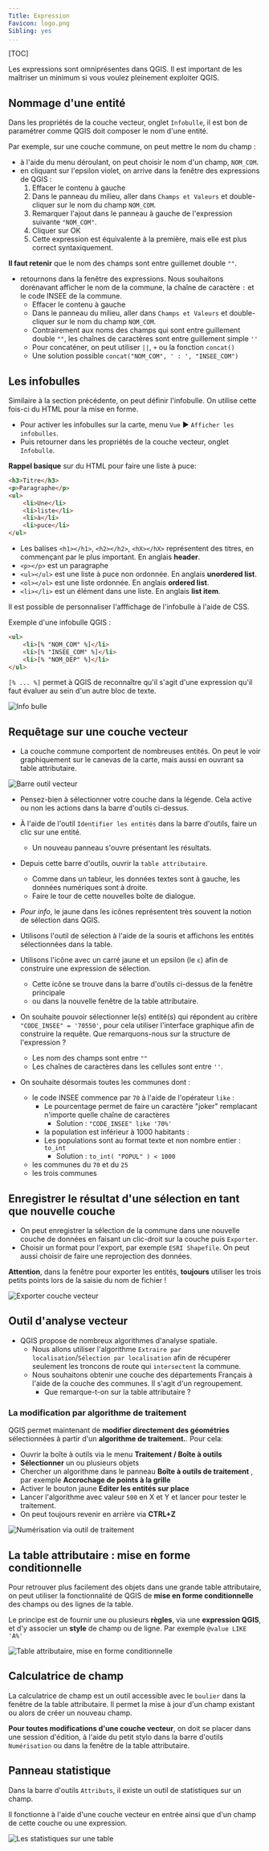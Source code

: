 ```yaml
---
Title: Expression
Favicon: logo.png
Sibling: yes
...
```


[TOC]

Les expressions sont omniprésentes dans QGIS. Il est important de les maîtriser un minimum si vous voulez pleinement
exploiter QGIS.

## Nommage d'une entité

Dans les propriétés de la couche vecteur, onglet `Infobulle`, il est bon de paramétrer comme QGIS doit composer
le nom d'une entité.

Par exemple, sur une couche commune, on peut mettre le nom du champ : 

* à l'aide du menu déroulant, on peut choisir le nom d'un champ, `NOM_COM`.
* en cliquant sur l'epsilon violet, on arrive dans la fenêtre des expressions de QGIS : 
    1. Effacer le contenu à gauche
    1. Dans le panneau du milieu, aller dans `Champs et Valeurs` et double-cliquer sur le nom du champ `NOM_COM`.
    1. Remarquer l'ajout dans le panneau à gauche de l'expression suivante `"NOM_COM"`.
    1. Cliquer sur OK
    1. Cette expression est équivalente à la première, mais elle est plus correct syntaxiquement.
    
**Il faut retenir** que le nom des champs sont entre guillemet double `""`.

* retournons dans la fenêtre des expressions. Nous souhaitons dorénavant afficher le nom de la commune, la chaîne de
caractère ` : ` et le code INSEE de la commune.
    * Effacer le contenu à gauche
    * Dans le panneau du milieu, aller dans `Champs et Valeurs` et double-cliquer sur le nom du champ `NOM_COM`.
    * Contrairement aux noms des champs qui sont entre guillement double `""`, les chaînes de caractères sont entre guillement simple `''`
    * Pour concaténer, on peut utiliser `||`, `+` ou la fonction `concat()`
    * Une solution possible `concat("NOM_COM", ' : ', "INSEE_COM")`

## Les infobulles

Similaire à la section précédente, on peut définir l'infobulle. On utilise cette fois-ci du HTML pour la mise en forme.

* Pour activer les infobulles sur la carte, menu `Vue` ▶ `Afficher les infobulles`.
* Puis retourner dans les propriétés de la couche vecteur, onglet `Infobulle`.

**Rappel basique** sur du HTML pour faire une liste à puce:

```html
<h3>Titre</h3>
<p>Paragraphe</p>
<ul>
    <li>Une</li>
    <li>liste</li>
    <li>à</li>
    <li>puce</li>
</ul>
```

* Les balises `<h1></h1>`, `<h2></h2>`, `<hX></hX>` représentent des titres, en commençant par le plus important. En anglais **header**.
* `<p></p>` est un paragraphe
* `<ul></ul>` est une liste à puce non ordonnée. En anglais **unordered list**.
* `<ol></ol>` est une liste ordonnée. En anglais **ordered list**.
* `<li></li>` est un élément dans une liste. En anglais **list item**.

Il est possible de personnaliser l'afffichage de l'infobulle à l'aide de CSS.

Exemple d'une infobulle QGIS : 

```html
<ul>
    <li>[% "NOM_COM" %]</li>
    <li>[% "INSEE_COM" %]</li>
    <li>[% "NOM_DEP" %]</li>
</ul>
```

`[% ... %]` permet à QGIS de reconnaître qu'il s'agit d'une expression qu'il faut évaluer au sein d'un autre bloc de texte.

![Info bulle](./media/maptip.png)


## Requêtage sur une couche vecteur

* La couche commune comportent de nombreuses entités. On peut le voir graphiquement sur le canevas de la carte, 
mais aussi en ouvrant sa table attributaire.

![Barre outil vecteur](./media/vector_toolbar.png)

* Pensez-bien à sélectionner votre couche dans la légende. Cela active ou non les actions dans la barre d'outils ci-dessus.
* À l'aide de l'outil `Identifier les entités` dans la barre d'outils, faire un clic sur une entité.
    * Un nouveau panneau s'ouvre présentant les résultats.
* Depuis cette barre d'outils, ouvrir la `table attributaire`.
    * Comme dans un tableur, les données textes sont à gauche, les données numériques sont à droite.
    * Faire le tour de cette nouvelles boîte de dialogue.
* *Pour info*, le jaune dans les icônes représentent très souvent la notion de sélection dans QGIS.
* Utilisons l'outil de sélection à l'aide de la souris et affichons les entités sélectionnées dans la table.
* Utilisons l'icône avec un carré jaune et un epsilon (le `ε`) afin de construire une expression de sélection.
    * Cette icône se trouve dans la barre d'outils ci-dessus de la fenêtre principale
    * ou dans la nouvelle fenêtre de la table attributaire.

* On souhaite pouvoir sélectionner le(s) entité(s) qui répondent au critère `"CODE_INSEE" = '70550'`, pour cela utiliser 
l'interface graphique afin de construire la requête. Que remarquons-nous sur la structure de l'expression ?
    * Les nom des champs sont entre `""`
    * Les chaînes de caractères dans les cellules sont entre `''`.
* On souhaite désormais toutes les communes dont :
    * le code INSEE commence par `70` à l'aide de l'opérateur `like` :
        * Le pourcentage permet de faire un caractère "joker" remplacant n'importe quelle chaîne de caractères
            * Solution : `"CODE_INSEE" like '70%'`
        * la population est inférieur à 1000 habitants : 
        * Les populations sont au format texte et non nombre entier : `to_int`
            * Solution : `to_int( "POPUL" ) < 1000`
    * les communes du `70` et du `25`
    * les trois communes 

## Enregistrer le résultat d'une sélection en tant que nouvelle couche

* On peut enregistrer la sélection de la commune dans une nouvelle couche de données en faisant un clic-droit sur la couche puis `Exporter`.
* Choisir un format pour l'export, par exemple `ESRI Shapefile`. On peut aussi choisir de faire une reprojection des données.

**Attention**, dans la fenêtre pour exporter les entités, **toujours** utiliser les trois petits points lors de la saisie du nom de fichier !

![Exporter couche vecteur](./media/save_as.png)

## Outil d'analyse vecteur

* QGIS propose de nombreux algorithmes d'analyse spatiale. 
    * Nous allons utiliser l'algorithme `Extraire par localisation`/`Sélection par localisation` afin de récupérer seulement les troncons de route qui `intersectent` la commune.
    * Nous souhaitons obtenir une couche des départements Français à l'aide de la couche des communes. Il s'agit d'un regroupement.
        * Que remarque-t-on sur la table attributaire ?

### La modification par algorithme de traitement

QGIS permet maintenant de **modifier directement des géométries** sélectionnées à partir d'un **algorithme de traitement.**. Pour cela:

* Ouvrir la boîte à outils via le menu **Traitement / Boîte à outils**
* **Sélectionner** un ou plusieurs objets
* Chercher un algorithme dans le panneau **Boîte à outils de traitement** , par exemple **Accrochage de points à la grille**
* Activer le bouton jaune **Editer les entités sur place**
* Lancer l'algorithme avec valeur `500` en X et Y et lancer pour tester le traitement.
* On peut toujours revenir en arrière via **CTRL+Z**

![](media/23_numerisation_processing.png "Numérisation via outil de traitement")
     
## La table attributaire : mise en forme conditionnelle

Pour retrouver plus facilement des objets dans une grande table attributaire, on peut utiliser la fonctionnalité de QGIS de **mise en forme conditionnelle** des champs ou des lignes de la table.

Le principe est de fournir une ou plusieurs **règles**, via une **expression QGIS**, et d'y associer un **style** de champ ou de ligne. Par exemple `@value LIKE 'A%'`

![](media/25_table_attributaire_mise_en_forme.png "Table attributaire, mise en forme conditionnelle")

## Calculatrice de champ

La calculatrice de champ est un outil accessible avec le `boulier` dans la fenêtre de la table attributaire. 
Il permet la mise à jour d'un champ existant ou alors de créer un nouveau champ.

**Pour toutes modifications d'une couche vecteur**, on doit se placer dans une session d'édition, à l'aide du petit stylo dans la barre d'outils `Numérisation` ou dans la fenêtre de la table attributaire.

## Panneau statistique

Dans la barre d'outils `Attributs`, il existe un outil de statistiques sur un champ. 

Il fonctionne à l'aide d'une couche vecteur en entrée ainsi que d'un champ de cette couche ou une expression.

![](media/statistique.png "Les statistiques sur une table")
